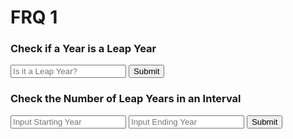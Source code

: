 # FRQ 1





<script>

function numberOfLeapYears(year1, year2) {
    
    result = document.getElementById("numberOfLeapYearsResult");

    // backend doesnt have this yet
    fetch('https://breadbops.gq/api/calendar/numberOfLeapYears/' + year1 + "/" + year2)
    .then(response => response.json())
    .then(data => {

        console.log(data);

        result.innerHTML = "Leap Years between " + year1 + "and " + year2 + ": " + data.numberOfLeapYears;

    })
}

function getYear1(){
    let inputYear1 = document.getElementById("inputYear1").value;
    return inputYear1;
}

function getYear2(){
    let inputYear2 = document.getElementById("inputYear2").value;
    return inputYear2;
}

function getYear(){
    let inputYear = document.getElementById("inputYear").value;
    return inputYear;
}

//duplicate this to month, day, and year as before
//should have the day of year stuff when we put it in the backend.
function isLeapYear(yearparam) {
    
    result = document.getElementById("isLeapYearResult");

    // it always says false now
    fetch('https://breadbops.gq/api/calendar/isLeapYear/' + yearparam)
    .then(response => response.json())
    .then(data => {

        console.log(data);

        result.innerHTML = yearparam + data.isLeapYear;

    })
}

</script>

### Check if a Year is a Leap Year
<input id="inputYear" placeholder="Is it a Leap Year?">
<button onclick="isLeapYear(getYear())">Submit</button>
<p id="isLeapYearResult"></p>

### Check the Number of Leap Years in an Interval
<input id="inputYear1" placeholder="Input Starting Year">
    <input id="inputYear2" placeholder="Input Ending Year">
    <button onclick="numberOfLeapYears(getYear1(), getYear2())">Submit</button>
<p id="numberOfLeapYearsResult"></p>